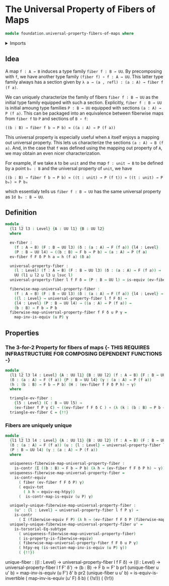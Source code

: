 # The Universal Property of Fibers of Maps

```agda
module foundation.universal-property-fibers-of-maps where
```

<details><summary>Imports</summary>

```agda
open import foundation.cones-over-cospans
open import foundation.contractible-maps
open import foundation.contractible-types
open import foundation.dependent-pair-types
open import foundation.equivalences
open import foundation.function-extensionality
open import foundation.functoriality-dependent-function-types
open import foundation.functoriality-function-types
open import foundation.subtype-identity-principle
open import foundation.type-arithmetic-dependent-pair-types
open import foundation.type-arithmetic-unit-type
open import foundation.unit-type
open import foundation.universe-levels

open import foundation-core.constant-maps
open import foundation-core.fibers-of-maps
open import foundation-core.function-types
open import foundation-core.functoriality-dependent-pair-types
open import foundation-core.homotopies
open import foundation-core.identity-types
open import foundation-core.pullbacks
open import foundation-core.universal-property-pullbacks
```

</details>

## Idea

A map `f : A → B` induces a type family `fiber f : B → UU`. By precomposing with
`f`, we have another type family `(fiber f) ∘ f : A → UU`. This latter type
family always has a section given by
`λ a → (a , refl) : (a : A) → fiber f (f a)`.

We can uniquely characterize the family of fibers `fiber f : B → UU` as the
initial type family equipped with such a section. Explicitly, `fiber f : B → UU`
is initial amoung type families `P : B → UU` equipped with sections
`(a : A) → P (f a)`. This can be packaged into an equivalence between fiberwise
maps from `fiber f` to `P` and sections of `B ∘ f`:

```text
((b : B) → fiber f b → P b) ≃ ((a : A) → P (f a))
```

This universal property is especially useful when `A` itself enjoys a mapping
out universal property. This lets us characterize the sections
`(a : A) → B (f a)`. And, in the case that `f` was defined using the mapping out
property of `A`, we may obtain an even nicer characterization.

For example, if we take `A` to be `unit` and the map `f : unit → B` to be
defined by a point `b₀ : B` and the universal property of `unit`, we have

```text
((b : B) → fiber f b → P b) ≃ ((t : unit) → P (f t)) ≃ ((t : unit) → P b₀) ≃ P b₀
```

which essentialy tells us `fiber f : B → UU` has the same universal property as
`Id b₀ : B → UU`.

## Definition

```agda
module _
  {l1 l2 l3 : Level} {A : UU l1} {B : UU l2}
  where

  ev-fiber :
    (f : A → B) (F : B → UU l3) (δ : (a : A) → F (f a)) {l4 : Level}
    (P : B → UU l4) → ((b : B) → F b → P b) → (a : A) → P (f a)
  ev-fiber f F δ P h a = h (f a) (δ a)

  universal-property-fiber :
    (l : Level) (f : A → B) (F : B → UU l3) (δ : (a : A) → F (f a)) →
    UU (l1 ⊔ l2 ⊔ l3 ⊔ lsuc l)
  universal-property-fiber l f F δ = (P : B → UU l) → is-equiv (ev-fiber f F δ P)

  fiberwise-map-universal-property-fiber :
    (f : A → B) (F : B → UU l3) (δ : (a : A) → F (f a)) {l4 : Level} →
    ({l : Level} → universal-property-fiber l f F δ) →
    {l4 : Level} (P : B → UU l4) → ((a : A) → P (f a)) →
    (b : B) → F b → P b
  fiberwise-map-universal-property-fiber f F δ u P γ =
    map-inv-is-equiv (u P) γ
```

## Properties

### The 3-for-2 Property for fibers of maps {- THIS REQUIRES INFRASTRUCTURE FOR COMPOSING DEPENDENT FUNCTIONS -}

```agda
module _
  {l1 l2 l3 l4 : Level} {A : UU l1} {B : UU l2} (f : A → B) {F : B → UU l3}
  (δ : (a : A) → F (f a)) {P : B → UU l4} (γ : (a : A) → P (f a))
  (h : (b : B) → F b → P b) (H : (ev-fiber f F δ P h) ~ γ)
  where

  triangle-ev-fiber :
    {l5 : Level} (C : B → UU l5) →
    (ev-fiber f P γ C) ~ ((ev-fiber f F δ C ) ∘ (λ (k : (b : B) → P b → C b) b t → k b (h b t)))
  triangle-ev-fiber C = {!!}  
```

### Fibers are uniquely unique

```agda
module _
  {l1 l2 l3 l4 : Level} {A : UU l1} {B : UU l2} (f : A → B) (F : B → UU l3)
  (δ : (a : A) → F (f a)) (u : {l : Level} → universal-property-fiber l f F δ)
  (P : B → UU l4) (γ : (a : A) → P (f a))
  where

  uniqueness-fiberwise-map-universal-property-fiber :
    is-contr (Σ ((b : B) → F b → P b) (λ h → (ev-fiber f F δ P h) ~ γ))
  uniqueness-fiberwise-map-universal-property-fiber =
    is-contr-equiv
      ( fiber (ev-fiber f F δ P) γ)
      ( equiv-tot
        ( λ h → equiv-eq-htpy))
      (  is-contr-map-is-equiv (u P) γ)

  uniquely-unique-fiberwise-map-universal-property-fiber :
    (u' : {l : Level} → universal-property-fiber l f P γ) →
    is-contr
      ( Σ (fiberwise-equiv F P) (λ h → (ev-fiber f F δ P (fiberwise-map-fiberwise-equiv h)) ~ γ))
  uniquely-unique-fiberwise-map-universal-property-fiber u' =
    is-torsorial-Eq-subtype
      ( uniqueness-fiberwise-map-universal-property-fiber)
      ( is-property-is-fiberwise-equiv)
      ( fiberwise-map-universal-property-fiber f F δ u P γ)
      ( htpy-eq (is-section-map-inv-is-equiv (u P) γ))
      ( {!!})
```
  unique-fiber :
    ({l : Level} → universal-property-fiber l f F δ) →
    ({l : Level} → universal-property-fiber l f F' δ') → (b : B) → F b ≃ F' b
  pr1 (unique-fiber u u' b) = map-inv-is-equiv (u F') δ' b
  pr2 (unique-fiber u u' b) =
    is-equiv-is-invertible
      ( map-inv-is-equiv (u' F) δ b)
      ( {!s!})
      ( {!r!})

